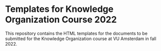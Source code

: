 Templates for Knowledge Organization Course 2022
================================================

This repository contains the HTML templates for the documents to be submitted
for the Knowledge Organization course at VU Amsterdam in fall 2022.
